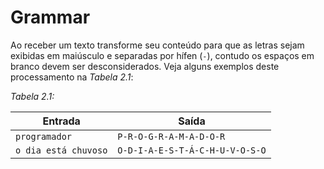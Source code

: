 # Grammar

Ao receber um texto transforme seu conteúdo para que as letras sejam exibidas em maiúsculo e separadas por hífen (`-`), contudo os espaços em branco devem ser desconsiderados. Veja alguns exemplos deste processamento na _Tabela 2.1_:

_Tabela 2.1:_

| Entrada              | Saída                           |
| -------------------- | ------------------------------- |
| `programador`        | `P-R-O-G-R-A-M-A-D-O-R`         |
| `o dia está chuvoso` | `O-D-I-A-E-S-T-Á-C-H-U-V-O-S-O` |
